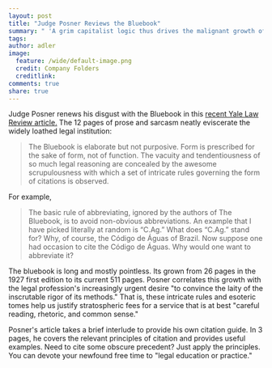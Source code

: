 ```yaml
---
layout: post
title: "Judge Posner Reviews the Bluebook"
summary: " 'A grim capitalist logic thus drives the malignant growth of The Bluebook.' "
tags: 
author: adler
image:
  feature: /wide/default-image.png
  credit: Company Folders
  creditlink: 
comments: true
share: true
---
```


Judge Posner renews his disgust with the Bluebook in this <a title="Bluebook Blues" href="http://www.yalelawjournal.org/review/the-bluebook-blues">recent Yale Law Review article.</a> The 12 pages of prose and sarcasm neatly eviscerate the widely loathed legal institution:

<blockquote>The Bluebook is elaborate but not purposive. Form is prescribed for the sake of form, not of function. The vacuity and tendentiousness of so much legal reasoning are concealed by the awesome scrupulousness with which a set of intricate rules governing the form of citations is observed.</blockquote>

For example,

<blockquote>The basic rule of abbreviating, ignored by the authors of The Bluebook, is to avoid non-obvious abbreviations. An example that I have picked literally at random is “C.Ag.” What does “C.Ag.” stand for? Why, of course, the Código de Águas of Brazil. Now suppose one had occasion to cite the Código de Águas. Why would one want to abbreviate it?</blockquote>

The bluebook is long and mostly pointless. Its grown from 26 pages in the 1927 first edition to its current 511 pages. Posner correlates this growth with the legal profession's increasingly urgent desire "to convince the laity of the inscrutable rigor of its methods." That is, these intricate rules and esoteric tomes help us justify stratospheric fees for a service that is at best "careful reading, rhetoric, and common sense."

Posner's article takes a brief interlude to provide his own citation guide. In 3 pages, he covers the relevant principles of citation and provides useful examples. Need to cite some obscure precedent? Just apply the principles. You can devote your newfound free time to "legal education or practice."